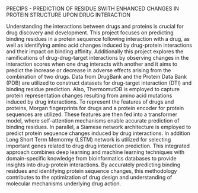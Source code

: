 PRECIPS - PREDICTION OF RESIDUE SWITH
 ENHANCED CHANGES IN PROTEIN STRUCTURE
 UPON DRUG INTERACTION

 
Understanding the interactions between drugs and proteins is crucial
for drug discovery and development. This project focuses on predicting binding
residues in a protein sequence following interaction with a drug, as well as
identifying amino acid changes induced by drug-protein interactions and their
impact on binding affinity. Additionally this project explores the ramifications
of drug-drug-target interactions by observing changes in the interaction scores
when one drug interacts with another and it aims to predict the increase or
decrease in adverse effects arising from the combination of two drugs. Data
from DrugBank and the Protein Data Bank (PDB) are utilized to construct
datasets for drug-target interaction (DTI) and binding residue prediction. Also,
ThermomutDB is employed to capture protein representation changes resulting
from amino acid mutations induced by drug interactions.
To represent the features of drugs and proteins, Morgan fingerprints
for drugs and a protein encoder for protein sequences are utilized. These
features are then fed into a transformer model, where self-attention mechanisms
enable accurate prediction of binding residues. In parallel, a Siamese network
architecture is employed to predict protein sequence changes induced by drug
interactions. In addition Long Short Term Memormy (LSTM) network is
utilized for selecting important genes related to drug drug interaction prediction.
This integrated approach combines deep learning and machine
learning techniques with domain-specific knowledge from bioinformatics
databases to provide insights into drug-protein interactions. By accurately
predicting binding residues and identifying protein sequence changes, this
methodology contributes to the optimization of drug design and understanding
of molecular mechanisms underlying drug action.
